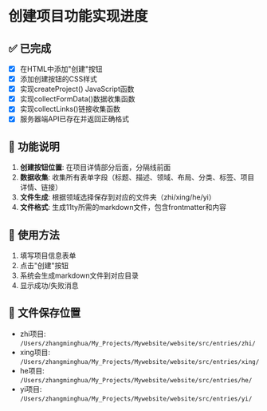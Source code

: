 # 创建项目功能实现进度

## ✅ 已完成
- [x] 在HTML中添加"创建"按钮
- [x] 添加创建按钮的CSS样式
- [x] 实现createProject() JavaScript函数
- [x] 实现collectFormData()数据收集函数
- [x] 实现collectLinks()链接收集函数
- [x] 服务器端API已存在并返回正确格式

## 🎯 功能说明
1. **创建按钮位置**: 在项目详情部分后面，分隔线前面
2. **数据收集**: 收集所有表单字段（标题、描述、领域、布局、分类、标签、项目详情、链接）
3. **文件生成**: 根据领域选择保存到对应的文件夹（zhi/xing/he/yi）
4. **文件格式**: 生成11ty所需的markdown文件，包含frontmatter和内容

## 🚀 使用方法
1. 填写项目信息表单
2. 点击"创建"按钮
3. 系统会生成markdown文件到对应目录
4. 显示成功/失败消息

## 📁 文件保存位置
- zhi项目: `/Users/zhangminghua/My_Projects/Mywebsite/website/src/entries/zhi/`
- xing项目: `/Users/zhangminghua/My_Projects/Mywebsite/website/src/entries/xing/`
- he项目: `/Users/zhangminghua/My_Projects/Mywebsite/website/src/entries/he/`
- yi项目: `/Users/zhangminghua/My_Projects/Mywebsite/website/src/entries/yi/`

